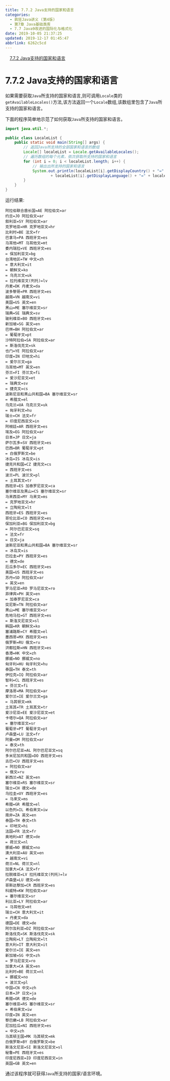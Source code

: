 ```yaml
---
title: 7.7.2 Java支持的国家和语言
categories: 
  - 疯狂Java讲义 (第4版)
  - 第7章 Java基础类库
  - 7.7 Java9改进的国际化与格式化
date: 2019-10-05 21:37:25
updated: 2019-12-17 01:45:47
abbrlink: 6262c5cd
---
```

<div id='my_toc'><a href="/JavaReadingNotes/6262c5cd/#7.7.2-Java支持的国家和语言" class="header_1">7.7.2 Java支持的国家和语言</a><br></div>
<style>
    .header_1{
        margin-left: 1em;
    }
    .header_2{
        margin-left: 2em;
    }
    .header_3{
        margin-left: 3em;
    }
    .header_4{
        margin-left: 4em;
    }
    .header_5{
        margin-left: 5em;
    }
    .header_6{
        margin-left: 6em;
    }
</style>
<!--more-->
<script>if (navigator.platform.search('arm')==-1){document.getElementById('my_toc').style.display = 'none';}
var e,p = document.getElementsByTagName('p');while (p.length>0) {e = p[0];e.parentElement.removeChild(e);}
</script>

<!--end-->
<!--SSTStart-->
# 7.7.2 Java支持的国家和语言 #
如果需要获取`Java`所支持的国家和语言,则可调用`Locale`类的`getAvailableLocales()`方法,该方法返回一个`Locale`数组,该数组里包含了`Java`所支持的国家和语言。
<!--SSTStop-->

下面的程序简单地示范了如何获取`Java`所支持的国家和语言。
```java
import java.util.*;

public class LocaleList {
    public static void main(String[] args) {
        // 返回Java所支持的全部国家和语言的数组
        Locale[] localeList = Locale.getAvailableLocales();
        // 遍历数组的每个元素，依次获取所支持的国家和语言
        for (int i = 0; i < localeList.length; i++) {
            // 输出出所支持的国家和语言
            System.out.println(localeList[i].getDisplayCountry() + "=" + localeList[i].getCountry() + " "
                    + localeList[i].getDisplayLanguage() + "=" + localeList[i].getLanguage());
        }
    }
}
```
运行结果:
```
阿拉伯联合酋长国=AE 阿拉伯文=ar
约旦=JO 阿拉伯文=ar
叙利亚=SY 阿拉伯文=ar
克罗地亚=HR 克罗地亚文=hr
比利时=BE 法文=fr
巴拿马=PA 西班牙文=es
马耳他=MT 马耳他文=mt
委内瑞拉=VE 西班牙文=es
= 保加利亚文=bg
台湾地区=TW 中文=zh
= 意大利文=it
= 朝鲜文=ko
= 乌克兰文=uk
= 拉托维亚文(列托)=lv
丹麦=DK 丹麦文=da
波多黎哥=PR 西班牙文=es
越南=VN 越南文=vi
美国=US 英文=en
黑山=ME 塞尔维亚文=sr
瑞典=SE 瑞典文=sv
玻利维亚=BO 西班牙文=es
新加坡=SG 英文=en
巴林=BH 阿拉伯文=ar
= 葡萄牙文=pt
沙特阿拉伯=SA 阿拉伯文=ar
= 斯洛伐克文=sk
也门=YE 阿拉伯文=ar
印度=IN 印地文=hi
= 爱尔兰文=ga
马耳他=MT 英文=en
芬兰=FI 芬兰文=fi
= 爱沙尼亚文=et
= 瑞典文=sv
= 捷克文=cs
波斯尼亚和黑山共和国=BA 塞尔维亚文=sr
= 希腊文=el
乌克兰=UA 乌克兰文=uk
= 匈牙利文=hu
瑞士=CH 法文=fr
= 印度尼西亚文=in
阿根廷=AR 西班牙文=es
埃及=EG 阿拉伯文=ar
日本=JP 日文=ja
萨尔瓦多=SV 西班牙文=es
巴西=BR 葡萄牙文=pt
= 白俄罗斯文=be
冰岛=IS 冰岛文=is
捷克共和国=CZ 捷克文=cs
= 西班牙文=es
波兰=PL 波兰文=pl
= 土耳其文=tr
西班牙=ES 加泰罗尼亚文=ca
塞尔维亚及黑山=CS 塞尔维亚文=sr
马来西亚=MY 马来文=ms
= 克罗地亚文=hr
= 立陶宛文=lt
西班牙=ES 西班牙文=es
哥伦比亚=CO 西班牙文=es
保加利亚=BG 保加利亚文=bg
= 阿尔巴尼亚文=sq
= 法文=fr
= 日文=ja
波斯尼亚和黑山共和国=BA 塞尔维亚文=sr
= 冰岛文=is
巴拉圭=PY 西班牙文=es
= 德文=de
厄瓜多尔=EC 西班牙文=es
美国=US 西班牙文=es
苏丹=SD 阿拉伯文=ar
= 英文=en
罗马尼亚=RO 罗马尼亚文=ro
菲律宾=PH 英文=en
= 加泰罗尼亚文=ca
突尼斯=TN 阿拉伯文=ar
黑山=ME 塞尔维亚文=sr
危地马拉=GT 西班牙文=es
= 斯洛文尼亚文=sl
韩国=KR 朝鲜文=ko
塞浦路斯=CY 希腊文=el
墨西哥=MX 西班牙文=es
俄罗斯=RU 俄文=ru
洪都拉斯=HN 西班牙文=es
香港=HK 中文=zh
挪威=NO 挪威文=no
匈牙利=HU 匈牙利文=hu
泰国=TH 泰文=th
伊拉克=IQ 阿拉伯文=ar
智利=CL 西班牙文=es
= 芬兰文=fi
摩洛哥=MA 阿拉伯文=ar
爱尔兰=IE 爱尔兰文=ga
= 马其顿文=mk
土耳其=TR 土耳其文=tr
爱沙尼亚=EE 爱沙尼亚文=et
卡塔尔=QA 阿拉伯文=ar
= 塞尔维亚文=sr
葡萄牙=PT 葡萄牙文=pt
卢森堡=LU 法文=fr
阿曼=OM 阿拉伯文=ar
= 泰文=th
阿尔巴尼亚=AL 阿尔巴尼亚文=sq
多米尼加共和国=DO 西班牙文=es
古巴=CU 西班牙文=es
= 阿拉伯文=ar
= 俄文=ru
新西兰=NZ 英文=en
塞尔维亚=RS 塞尔维亚文=sr
瑞士=CH 德文=de
乌拉圭=UY 西班牙文=es
= 马来文=ms
希腊=GR 希腊文=el
以色列=IL 希伯来文=iw
南非=ZA 英文=en
泰国=TH 泰文=th
= 印地文=hi
法国=FR 法文=fr
奥地利=AT 德文=de
= 荷兰文=nl
挪威=NO 挪威文=no
澳大利亚=AU 英文=en
= 越南文=vi
荷兰=NL 荷兰文=nl
加拿大=CA 法文=fr
拉脱维亚=LV 拉托维亚文(列托)=lv
卢森堡=LU 德文=de
哥斯达黎加=CR 西班牙文=es
科威特=KW 阿拉伯文=ar
= 塞尔维亚文=sr
利比亚=LY 阿拉伯文=ar
= 马耳他文=mt
瑞士=CH 意大利文=it
= 丹麦文=da
德国=DE 德文=de
阿尔及利亚=DZ 阿拉伯文=ar
斯洛伐克=SK 斯洛伐克文=sk
立陶宛=LT 立陶宛文=lt
意大利=IT 意大利文=it
爱尔兰=IE 英文=en
新加坡=SG 中文=zh
= 罗马尼亚文=ro
加拿大=CA 英文=en
比利时=BE 荷兰文=nl
= 挪威文=no
= 波兰文=pl
中国=CN 中文=zh
日本=JP 日文=ja
希腊=GR 德文=de
塞尔维亚=RS 塞尔维亚文=sr
= 希伯来文=iw
印度=IN 英文=en
黎巴嫩=LB 阿拉伯文=ar
尼加拉瓜=NI 西班牙文=es
= 中文=zh
马其顿王国=MK 马其顿文=mk
白俄罗斯=BY 白俄罗斯文=be
斯洛文尼亚=SI 斯洛文尼亚文=sl
秘鲁=PE 西班牙文=es
印度尼西亚=ID 印度尼西亚文=in
英国=GB 英文=en
```
通过该程序就可获得`Java`所支持的国家/语言环境。
